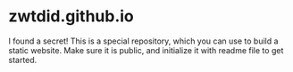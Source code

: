 # zwtdid.github.io
I found a secret! This is a special repository, which you can use to build a static website. Make sure it is public, and initialize it with readme file to get started.

